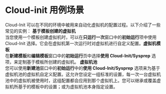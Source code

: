 # Cloud-init 用例场景

Cloud-Init 可以在不同的环境中被用来自动化虚拟机的配置过程。以下介绍了一些常见的实例：
**基于模板创建的虚拟机**<br/>
当您使用一个模板创建虚拟机时，可以在**只运行一次**窗口中的**初始运行**项中使用 Cloud-Init 选择。它会在虚拟机第一次运行时对虚拟机进行自定义配置。**虚拟机模板**</br>
在**新建模板**和**编辑模板**窗口中的**初始运行**页中选择**使用 Cloud-Init/Sysprep** 选项，来定制基于模板所创建的虚拟机。
**虚拟机池**</br>
您可以使用**新建池**窗口中的**初始运行**中的**使用 Cloud-Init/Sysprep** 选项来为基于虚拟机池的虚拟机自定义配置。这允许您设定一组标准的设置，每一次一台虚拟机池中的虚拟机被使用时，这组配置都会应用到那个虚拟机上。您可以继承或覆盖虚拟机所基于的模板中的设置；或为虚拟机池本身指定设置。
